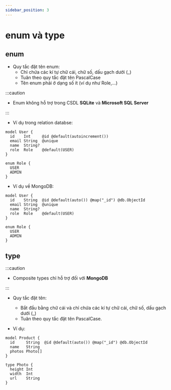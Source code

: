```yaml
---
sidebar_position: 3
---
```


# enum và type

## enum

- Quy tắc đặt tên enum:
  - Chỉ chứa các kí tự chữ cái, chữ số, dấu gạch dưới (\_)
  - Tuân theo quy tắc đặt tên PascalCase
  - Tên enum phải ở dạng số ít (ví dụ như Role,...)

:::caution

- Enum không hỗ trợ trong CSDL **SQLite** và **Microsoft SQL Server**

:::

- Ví dụ trong relation databse:

```plaintext
model User {
  id    Int     @id @default(autoincrement())
  email String  @unique
  name  String?
  role  Role    @default(USER)
}

enum Role {
  USER
  ADMIN
}
```

- Ví dụ về MongoDB:

```plaintext
model User {
  id    String  @id @default(auto()) @map("_id") @db.ObjectId
  email String  @unique
  name  String?
  role  Role    @default(USER)
}

enum Role {
  USER
  ADMIN
}
```

## type

:::caution

- Composite types chỉ hỗ trợ đối với **MongoDB**

:::

- Quy tắc đặt tên:

  - Bắt đầu bằng chữ cái và chỉ chứa các kí tự chữ cái, chữ số, dấu gạch dưới (\_)
  - Tuân theo quy tắc đặt tên PascalCase.

- Ví dụ:

```plaintext
model Product {
  id     String  @id @default(auto()) @map("_id") @db.ObjectId
  name   String
  photos Photo[]
}

type Photo {
  height Int
  width  Int
  url    String
}
```
